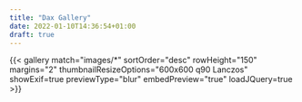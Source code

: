 ```yaml
---
title: "Dax Gallery"
date: 2022-01-10T14:36:54+01:00
draft: true
---
```


{{< gallery match="images/*" sortOrder="desc" rowHeight="150" margins="2" thumbnailResizeOptions="600x600 q90 Lanczos" showExif=true previewType="blur" embedPreview="true" loadJQuery=true >}}
